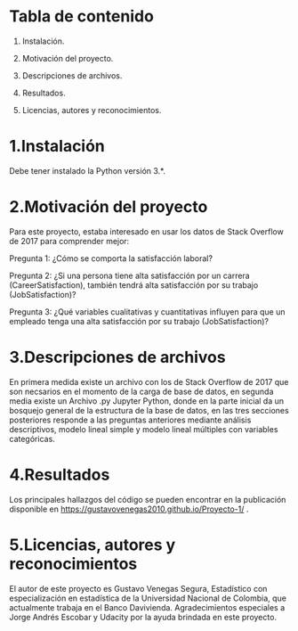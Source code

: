 # Tabla de contenido
1. Instalación.

2. Motivación del proyecto.

3. Descripciones de archivos.

4. Resultados.

5. Licencias, autores y reconocimientos.

# 1.Instalación
Debe tener instalado la Python versión 3.*.

# 2.Motivación del proyecto
Para este proyecto, estaba interesado en usar los datos de Stack Overflow de 2017 para comprender mejor:

Pregunta 1: ¿Cómo se comporta la satisfacción laboral?

Pregunta 2: ¿Si una persona tiene alta satisfacción por un carrera (CareerSatisfaction), también tendrá alta satisfacción por su trabajo (JobSatisfaction)?

Pregunta 3: ¿Qué variables cualitativas y cuantitativas influyen para que un empleado tenga una alta satisfacción por su trabajo (JobSatisfaction)?

# 3.Descripciones de archivos
En primera medida existe un archivo con los de Stack Overflow de 2017 que son necsarios en el momento de la carga de base de datos, en segunda media existe un Archivo .py Jupyter Python, donde en la parte inicial da un bosquejo general de la estructura de la base de datos, en las tres secciones posteriores responde a las preguntas anteriores mediante análisis descriptivos, modelo lineal simple y modelo lineal múltiples con variables categóricas.

# 4.Resultados
Los principales hallazgos del código se pueden encontrar en la publicación disponible en https://gustavovenegas2010.github.io/Proyecto-1/ .

# 5.Licencias, autores y reconocimientos
El autor de este proyecto es Gustavo Venegas Segura, Estadístico con especialización en estadística de la Universidad Nacional de Colombia, que actualmente trabaja en el Banco Davivienda. Agradecimientos especiales a Jorge Andrés Escobar y Udacity por la ayuda brindada en este proyecto.
